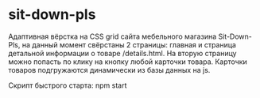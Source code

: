 # sit-down-pls

Адаптивная вёрстка на CSS grid сайта мебельного магазина Sit-Down-Pls, на данный момент свёрстаны 2 страницы: главная и страница детальной информации о товаре /details.html. 
На вторую страницу можно попасть по клику на кнопку любой карточки товара. 
Карточки товаров подгружаются динамически из базы данных на js. 

Скрипт быстрого старта:
npm start 
